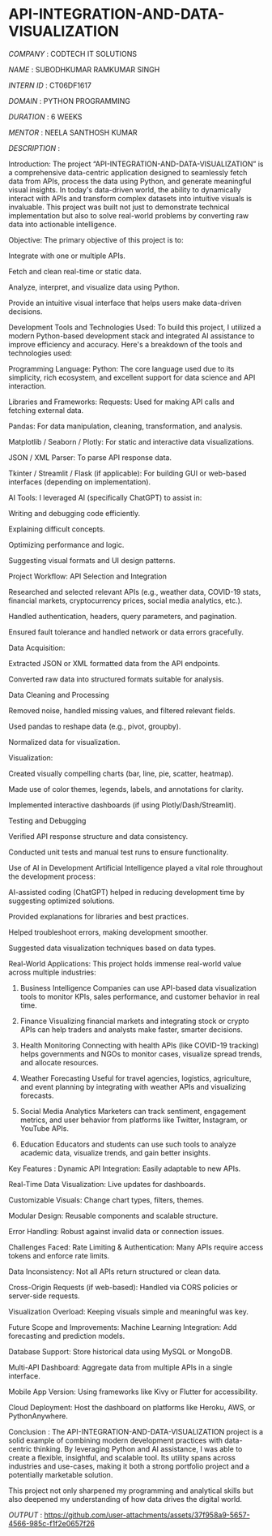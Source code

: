 # API-INTEGRATION-AND-DATA-VISUALIZATION

*COMPANY* : CODTECH IT SOLUTIONS

*NAME* : SUBODHKUMAR RAMKUMAR SINGH 

*INTERN ID* : CT06DF1617

*DOMAIN* : PYTHON PROGRAMMING

*DURATION* : 6 WEEKS 

*MENTOR* :  NEELA SANTHOSH KUMAR 

*DESCRIPTION* : 

Introduction:
The project “API-INTEGRATION-AND-DATA-VISUALIZATION” is a comprehensive data-centric application designed to seamlessly fetch data from APIs, process the data using Python, and generate meaningful visual insights. In today's data-driven world, the ability to dynamically interact with APIs and transform complex datasets into intuitive visuals is invaluable. This project was built not just to demonstrate technical implementation but also to solve real-world problems by converting raw data into actionable intelligence.

Objective:
The primary objective of this project is to:

Integrate with one or multiple APIs.

Fetch and clean real-time or static data.

Analyze, interpret, and visualize data using Python.

Provide an intuitive visual interface that helps users make data-driven decisions.

Development Tools and Technologies Used:
To build this project, I utilized a modern Python-based development stack and integrated AI assistance to improve efficiency and accuracy. Here's a breakdown of the tools and technologies used:

Programming Language:
Python: The core language used due to its simplicity, rich ecosystem, and excellent support for data science and API interaction.

Libraries and Frameworks:
Requests: Used for making API calls and fetching external data.

Pandas: For data manipulation, cleaning, transformation, and analysis.

Matplotlib / Seaborn / Plotly: For static and interactive data visualizations.

JSON / XML Parser: To parse API response data.

Tkinter / Streamlit / Flask (if applicable): For building GUI or web-based interfaces (depending on implementation).

AI Tools:
I leveraged AI (specifically ChatGPT) to assist in:

Writing and debugging code efficiently.

Explaining difficult concepts.

Optimizing performance and logic.

Suggesting visual formats and UI design patterns.

Project Workflow:
API Selection and Integration

Researched and selected relevant APIs (e.g., weather data, COVID-19 stats, financial markets, cryptocurrency prices, social media analytics, etc.).

Handled authentication, headers, query parameters, and pagination.

Ensured fault tolerance and handled network or data errors gracefully.

Data Acquisition:

Extracted JSON or XML formatted data from the API endpoints.

Converted raw data into structured formats suitable for analysis.

Data Cleaning and Processing

Removed noise, handled missing values, and filtered relevant fields.

Used pandas to reshape data (e.g., pivot, groupby).

Normalized data for visualization.

Visualization:

Created visually compelling charts (bar, line, pie, scatter, heatmap).

Made use of color themes, legends, labels, and annotations for clarity.

Implemented interactive dashboards (if using Plotly/Dash/Streamlit).


Testing and Debugging

Verified API response structure and data consistency.

Conducted unit tests and manual test runs to ensure functionality.

Use of AI in Development
Artificial Intelligence played a vital role throughout the development process:

AI-assisted coding (ChatGPT) helped in reducing development time by suggesting optimized solutions.

Provided explanations for libraries and best practices.

Helped troubleshoot errors, making development smoother.

Suggested data visualization techniques based on data types.

Real-World Applications:
This project holds immense real-world value across multiple industries:

1. Business Intelligence
Companies can use API-based data visualization tools to monitor KPIs, sales performance, and customer behavior in real time.

2. Finance
Visualizing financial markets and integrating stock or crypto APIs can help traders and analysts make faster, smarter decisions.

3. Health Monitoring
Connecting with health APIs (like COVID-19 tracking) helps governments and NGOs to monitor cases, visualize spread trends, and allocate resources.

4. Weather Forecasting
Useful for travel agencies, logistics, agriculture, and event planning by integrating with weather APIs and visualizing forecasts.

5. Social Media Analytics
Marketers can track sentiment, engagement metrics, and user behavior from platforms like Twitter, Instagram, or YouTube APIs.

6. Education
Educators and students can use such tools to analyze academic data, visualize trends, and gain better insights.

Key Features :
Dynamic API Integration: Easily adaptable to new APIs.

Real-Time Data Visualization: Live updates for dashboards.

Customizable Visuals: Change chart types, filters, themes.

Modular Design: Reusable components and scalable structure.

Error Handling: Robust against invalid data or connection issues.

Challenges Faced:
Rate Limiting & Authentication: Many APIs require access tokens and enforce rate limits.

Data Inconsistency: Not all APIs return structured or clean data.

Cross-Origin Requests (if web-based): Handled via CORS policies or server-side requests.

Visualization Overload: Keeping visuals simple and meaningful was key.

Future Scope and Improvements:
Machine Learning Integration: Add forecasting and prediction models.

Database Support: Store historical data using MySQL or MongoDB.

Multi-API Dashboard: Aggregate data from multiple APIs in a single interface.

Mobile App Version: Using frameworks like Kivy or Flutter for accessibility.

Cloud Deployment: Host the dashboard on platforms like Heroku, AWS, or PythonAnywhere.

Conclusion :
The API-INTEGRATION-AND-DATA-VISUALIZATION project is a solid example of combining modern development practices with data-centric thinking. By leveraging Python and AI assistance, I was able to create a flexible, insightful, and scalable tool. Its utility spans across industries and use-cases, making it both a strong portfolio project and a potentially marketable solution.

This project not only sharpened my programming and analytical skills but also deepened my understanding of how data drives the digital world.



*OUTPUT* :  https://github.com/user-attachments/assets/37f958a9-5657-4566-985c-f1f2e0657f26

